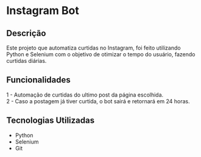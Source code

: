 # Instagram Bot
## Descrição
Este projeto que automatiza curtidas no Instagram, foi feito utilizando Python e Selenium com o objetivo de otimizar o tempo do usuário, fazendo curtidas diárias.

## Funcionalidades
1 - Automação de curtidas do ultimo post da página escolhida.  
2 - Caso a postagem já tiver curtida, o bot sairá e retornará em 24 horas.  

## Tecnologias Utilizadas
- Python  
- Selenium
- Git
